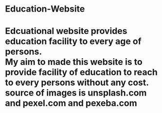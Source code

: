 <h1>Education-Website<h1>
  <p>
  Edcuational website provides education facility to every age of persons.<br>
  My aim to made this website is to provide facility of education to reach to every persons without any cost.
   source of images is unsplash.com and pexel.com and pexeba.com
  </p>
